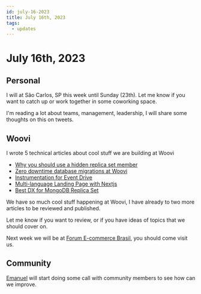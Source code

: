 ```yaml
---
id: july-16-2023
title: July 16th, 2023
tags:
  - updates
---
```


# July 16th, 2023

## Personal

I will at São Carlos, SP this week until Sunday (23th).
Let me know if you want to catch up or work together in some coworking space.

I'm reading a lot about teams, management, leadership, I will share some thoughts on this on tweets.

## Woovi

I wrote 5 technical articles about cool stuff we are building at Woovi

- [Why you should use a hidden replica set member](https://dev.to/woovi/why-you-should-use-a-hidden-replica-set-member-4268)
- [Zero downtime database migrations at Woovi](https://dev.to/woovi/zero-downtime-database-migrations-at-woovi-cc7)
- [Instrumentation for Event Drive](https://dev.to/woovi/instrumentation-for-event-driven-3k1m)
- [Multi-language Landing Page with Nextjs](https://dev.to/woovi/multi-language-landing-page-with-nextjs-50e1)
- [Best DX for MongoDB Replica Set](https://dev.to/woovi/best-dx-for-mongodb-replica-set-43lc)

We have so much cool stuff happening at Woovi, I have already to two more articles to be reviewed and published.

Let me know if you want to review, or if you have ideas of topics that we should cover on.

Next week we will be at [Forum E-commerce Brasil](https://eventos.ecommercebrasil.com.br/), you should come visit us.

## Community

[Emanuel](https://twitter.com/manelferreira_) will start doing some call with community members to see how can we improve.
